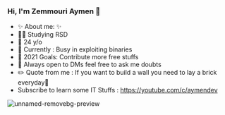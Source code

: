 ### Hi, I'm Zemmouri Aymen 👋

- ✨ About me: ✨
- 👨‍🎓 Studying RSD
- 👦 24 y/o
- 🏃 Currently : Busy in exploiting binaries
- 🥅 2021 Goals: Contribute more free stuffs
- 💬 Always open to DMs feel free to ask me doubts
- ✏️ Quote from me : If you want to build a wall you need to lay a brick everyday🙂
- Subscribe to learn some IT Stuffs : https://youtube.com/c/aymendev

![unnamed-removebg-preview](https://user-images.githubusercontent.com/68467119/139238417-3c1c075b-66d2-4412-97cb-343a9e174216.png)










